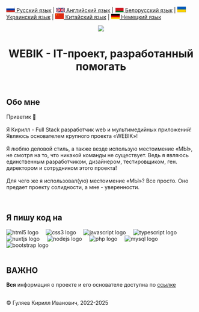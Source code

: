<p><a href="https://github.com/gki-webik/gki-webik/blob/main/README.md"><img src="https://raw.githubusercontent.com/ashleedawg/flags/master/RU.png" alt="" /> Русский язык</a> | <a href="https://github.com/gki-webik/gki-webik/blob/main/README-EN.md"><img src="https://raw.githubusercontent.com/ashleedawg/flags/master/uk.png" alt="" /> Английский язык</a> | <a href="https://github.com/gki-webik/gki-webik/blob/main/README-BE.md"><img src="https://raw.githubusercontent.com/ashleedawg/flags/master/belarus.png" alt="" /> Белорусский язык</a> | <a href="https://github.com/gki-webik/gki-webik/blob/main/README-UK.md"><img src="https://raw.githubusercontent.com/ashleedawg/flags/master/ukraine.png" alt="" /> Украинский язык</a> | <a href="https://github.com/gki-webik/gki-webik/blob/main/README-ZH.md"><img src="https://raw.githubusercontent.com/ashleedawg/flags/master/china.png" alt="" /> Китайский язык</a> | <a href="https://github.com/gki-webik/gki-webik/blob/main/README-DE.md"><img src="https://raw.githubusercontent.com/ashleedawg/flags/master/DE.png" alt="" /> Немецкий язык</a></p>
<div align="center">
  <kbd><img height="200" src="https://gki-webik.ru/mfs/s?path=/images/regular/iconka.png"  /></kbd>
</div>
<h1 align="center">WEBIK - IT-проект, разработанный помогать</h1>
<br>
<h2 style="text-align: left;">Обо мне</h2>
<p style="text-align: left;">Приветик 👋<br><br>Я Кирилл - Full Stack разработчик web и мультимедийных приложений! Являюсь основателем крупного проекта «WEBIK»!<br><br>Я люблю деловой стиль, а также везде использую местоимение «МЫ», не смотря на то, что никакой команды не существует. Ведь я являюсь единственным разработчиком, дизайнером, тестировщиком, ген. директором и сотрудником этого проекта!<br><br>Для чего же я использовал(ую) местоимение «МЫ»? Все просто. Оно предает проекту солидности, а мне - уверенности.</p>
<br>
<h2 style="text-align: left;">Я пишу код на</h2>
<div style="text-align: left;">
  <img src="https://cdn.jsdelivr.net/gh/devicons/devicon/icons/html5/html5-original.svg" height="40" alt="html5 logo"  />
  <img width="12" />
  <img src="https://cdn.jsdelivr.net/gh/devicons/devicon/icons/css3/css3-original.svg" height="40" alt="css3 logo"  />
  <img width="12" />
  <img src="https://cdn.jsdelivr.net/gh/devicons/devicon/icons/javascript/javascript-original.svg" height="40" alt="javascript logo"  />
  <img width="12" />
  <img src="https://cdn.jsdelivr.net/gh/devicons/devicon/icons/typescript/typescript-original.svg" height="40" alt="typescript logo"  />
  <img width="12" />
  <img src="https://cdn.jsdelivr.net/gh/devicons/devicon/icons/nuxtjs/nuxtjs-original.svg" height="40" alt="nuxtjs logo"  />
  <img width="12" />
  <img src="https://cdn.jsdelivr.net/gh/devicons/devicon/icons/nodejs/nodejs-original.svg" height="40" alt="nodejs logo"  />
  <img width="12" />
  <img src="https://cdn.jsdelivr.net/gh/devicons/devicon/icons/php/php-original.svg" height="40" alt="php logo"  />
  <img width="12" />
  <img src="https://cdn.jsdelivr.net/gh/devicons/devicon/icons/mysql/mysql-original.svg" height="40" alt="mysql logo"  />
  <img width="12" />
  <img src="https://cdn.jsdelivr.net/gh/devicons/devicon/icons/bootstrap/bootstrap-original.svg" height="40" alt="bootstrap logo"  />
</div>
<br>
<h2>ВАЖНО</h2>
<p><b>Вся</b> информация о проекте и его основателе доступна по <a href="https://klicks.ru/my" target="_blank">ссылке</a></p>
<br>
© Гуляев Кирилл Иванович, 2022-2025
